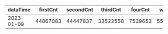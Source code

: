 |dataTime|firstCnt|secondCnt|thirdCnt|fourCnt|winCnt|vrate|wrate|
|-|-|-|-|-|-|-|-|
|2023-01-09|44867083|44447837|33522558|7539653|5589074|0%|0%|